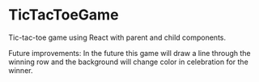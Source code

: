 # TicTacToeGame
Tic-tac-toe game using React with parent and child components.

Future improvements:
In the future this game will draw a line through the winning row and the background will change color in celebration for the winner.
